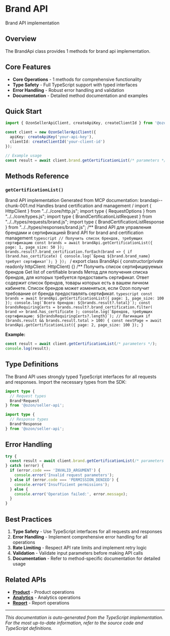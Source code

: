 # Brand API

Brand API implementation

## Overview

The BrandApi class provides 1 methods for brand api implementation.

## Core Features

- **Core Operations** - 1 methods for comprehensive functionality
- **Type Safety** - Full TypeScript support with typed interfaces
- **Error Handling** - Robust error handling and validation
- **Documentation** - Detailed method documentation and examples

## Quick Start

```typescript
import { OzonSellerApiClient, createApiKey, createClientId } from '@ozon/seller-api';

const client = new OzonSellerApiClient({
  apiKey: createApiKey('your-api-key'),
  clientId: createClientId('your-client-id')
});

// Example usage
const result = await client.brand.getCertificationList(/* parameters */);
```

## Methods Reference

### `getCertificationList()`

Brand API implementation Generated from MCP documentation: brandapi--chunk-001.md Handles brand certification and management / import { HttpClient } from "../../core/http.js"; import type { RequestOptions } from "../../core/types.js"; import type { BrandCertificationListRequest } from "../../types/requests/brand.js"; import type { BrandCertificationListResponse } from "../../types/responses/brand.js"; /** Brand API для управления брендами и сертификацией Brand API for brand and certification management ```typescript // Получить список брендов, требующих сертификацию const brands = await brandApi.getCertificationList({ page: 1, page_size: 50 }); brands.result?.brand_certification.forEach(brand => { if (brand.has_certificate) { console.log(`Бренд ${brand.brand_name} требует сертификат`); } }); ``` / export class BrandApi { constructor(private readonly httpClient: HttpClient) {} /** Получить список сертифицируемых брендов Get list of certifiable brands Метод для получения списка брендов, для которых требуется предоставить сертификат. Ответ содержит список брендов, товары которых есть в вашем личном кабинете. Список брендов может изменяться, если Ozon получит требование от бренда предоставлять сертификат. ```typescript const brands = await brandApi.getCertificationList({ page: 1, page_size: 100 }); console.log(`Всего брендов: ${brands.result?.total}`); const brandsRequiringCerts = brands.result?.brand_certification.filter( brand => brand.has_certificate ); console.log(`Брендов, требующих сертификацию: ${brandsRequiringCerts?.length}`); // Пагинация if (brands.result && brands.result.total > 100) { const nextPage = await brandApi.getCertificationList({ page: 2, page_size: 100 }); } ```

**Example:**
```typescript
const result = await client.getCertificationList(/* parameters */);
console.log(result);
```

## Type Definitions

The Brand API uses strongly typed TypeScript interfaces for all requests and responses. Import the necessary types from the SDK:

```typescript
import type {
  // Request types
  Brand*Request
} from '@ozon/seller-api';

import type {
  // Response types  
  Brand*Response
} from '@ozon/seller-api';
```

## Error Handling

```typescript
try {
  const result = await client.brand.getCertificationList(/* parameters */);
} catch (error) {
  if (error.code === 'INVALID_ARGUMENT') {
    console.error('Invalid request parameters');
  } else if (error.code === 'PERMISSION_DENIED') {
    console.error('Insufficient permissions');
  } else {
    console.error('Operation failed:', error.message);
  }
}
```

## Best Practices

1. **Type Safety** - Use TypeScript interfaces for all requests and responses
2. **Error Handling** - Implement comprehensive error handling for all operations
3. **Rate Limiting** - Respect API rate limits and implement retry logic
4. **Validation** - Validate input parameters before making API calls
5. **Documentation** - Refer to method-specific documentation for detailed usage

## Related APIs

- **[Product](./product.md)** - Product operations
- **[Analytics](./analytics.md)** - Analytics operations
- **[Report](./report.md)** - Report operations

---

*This documentation is auto-generated from the TypeScript implementation. For the most up-to-date information, refer to the source code and TypeScript definitions.*